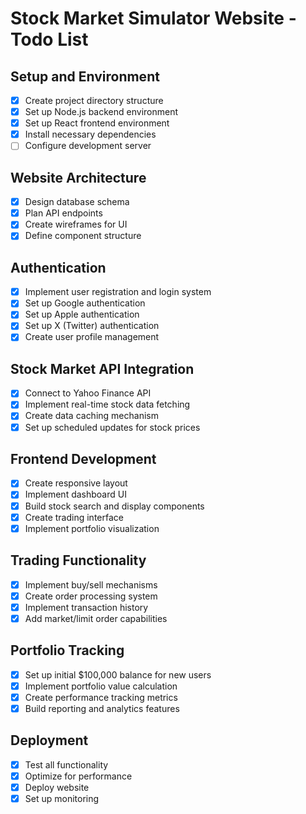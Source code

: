 # Stock Market Simulator Website - Todo List

## Setup and Environment
- [x] Create project directory structure
- [x] Set up Node.js backend environment
- [x] Set up React frontend environment
- [x] Install necessary dependencies
- [ ] Configure development server

## Website Architecture
- [x] Design database schema
- [x] Plan API endpoints
- [x] Create wireframes for UI
- [x] Define component structure

## Authentication
- [x] Implement user registration and login system
- [x] Set up Google authentication
- [x] Set up Apple authentication
- [x] Set up X (Twitter) authentication
- [x] Create user profile management

## Stock Market API Integration
- [x] Connect to Yahoo Finance API
- [x] Implement real-time stock data fetching
- [x] Create data caching mechanism
- [x] Set up scheduled updates for stock prices

## Frontend Development
- [x] Create responsive layout
- [x] Implement dashboard UI
- [x] Build stock search and display components
- [x] Create trading interface
- [x] Implement portfolio visualization

## Trading Functionality
- [x] Implement buy/sell mechanisms
- [x] Create order processing system
- [x] Implement transaction history
- [x] Add market/limit order capabilities

## Portfolio Tracking
- [x] Set up initial $100,000 balance for new users
- [x] Implement portfolio value calculation
- [x] Create performance tracking metrics
- [x] Build reporting and analytics features

## Deployment
- [x] Test all functionality
- [x] Optimize for performance
- [x] Deploy website
- [x] Set up monitoring
